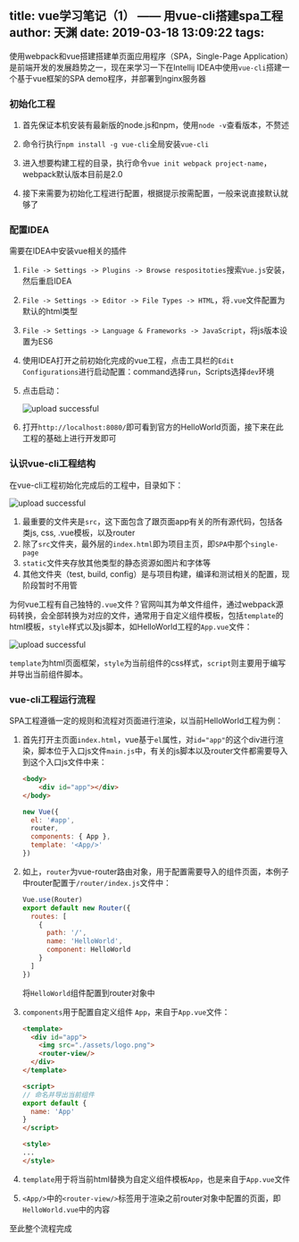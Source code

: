 title: vue学习笔记（1） —— 用vue-cli搭建spa工程
author: 天渊
date: 2019-03-18 13:09:22
tags:
---
使用webpack和vue搭建搭建单页面应用程序（SPA，Single-Page Application）是前端开发的发展趋势之一，现在来学习一下在Intellij IDEA中使用`vue-cli`搭建一个基于vue框架的SPA demo程序，并部署到nginx服务器
<!--more-->

### 初始化工程

1. 首先保证本机安装有最新版的node.js和npm，使用`node -v`查看版本，不赘述

2. 命令行执行`npm install -g vue-cli`全局安装`vue-cli`
3. 进入想要构建工程的目录，执行命令`vue init webpack project-name`，webpack默认版本目前是2.0
4. 接下来需要为初始化工程进行配置，根据提示按需配置，一般来说直接默认就够了

### 配置IDEA

需要在IDEA中安装vue相关的插件

1. `File -> Settings -> Plugins -> Browse respositoties`搜索`Vue.js`安装，然后重启IDEA

2. `File -> Settings -> Editor -> File Types -> HTML`，将`.vue`文件配置为默认的html类型

3. `File -> Settings -> Language & Frameworks -> JavaScript`，将js版本设置为ES6

4. 使用IDEA打开之前初始化完成的vue工程，点击工具栏的`Edit Configurations`进行启动配置：command选择`run`，Scripts选择`dev`环境

5. 点击启动：
   
	![upload successful](\blog\images\pasted-4.png)

6. 打开`http://localhost:8080/`即可看到官方的HelloWorld页面，接下来在此工程的基础上进行开发即可



### 认识vue-cli工程结构

在vue-cli工程初始化完成后的工程中，目录如下：

![upload successful](\blog\images\pasted-5.png)

1. 最重要的文件夹是`src`，这下面包含了跟页面app有关的所有源代码，包括各类js, css, .vue模板，以及router
2. 除了`src`文件夹，最外层的`index.html`即为项目主页，即`SPA`中那个`single-page`
3. `static`文件夹存放其他类型的静态资源如图片和字体等
4. 其他文件夹（test, build, config）是与项目构建，编译和测试相关的配置，现阶段暂时不用管

为何vue工程有自己独特的`.vue`文件？官网叫其为单文件组件，通过webpack源码转换，会全部转换为对应的文件，通常用于自定义组件模板，包括`template`的html模板，`style`样式以及js脚本，如HelloWorld工程的`App.vue`文件：

![upload successful](\blog\images\pasted-6.png)

`template`为html页面框架，`style`为当前组件的css样式，`script`则主要用于编写并导出当前组件脚本。

### vue-cli工程运行流程

SPA工程遵循一定的规则和流程对页面进行渲染，以当前HelloWorld工程为例：

1. 首先打开主页面`index.html`，vue基于`el`属性，对`id="app"`的这个div进行渲染，脚本位于入口js文件`main.js`中，有关的js脚本以及router文件都需要导入到这个入口js文件中来：

   ```html
   <body>
       <div id="app"></div>
   </body>
   ```

   ```javascript
   new Vue({
     el: '#app',
     router,
     components: { App },
     template: '<App/>'
   })
   ```

2. 如上，`router`为vue-router路由对象，用于配置需要导入的组件页面，本例子中router配置于`/router/index.js`文件中：

   ```javascript
   Vue.use(Router)
   export default new Router({
     routes: [
       {
         path: '/',
         name: 'HelloWorld',
         component: HelloWorld
       }
     ]
   })
   ```

   将`HelloWorld`组件配置到router对象中

3. `components`用于配置自定义组件 `App`，来自于`App.vue`文件：

   ```html
   <template>
     <div id="app">
       <img src="./assets/logo.png">
       <router-view/>
     </div>
   </template>
   
   <script>
   // 命名并导出当前组件
   export default {
     name: 'App'
   }
   </script>
   
   <style>
   ...
   </style>
   ```

4. `template`用于将当前html替换为自定义组件模板`App`，也是来自于`App.vue`文件

5. `<App/>`中的`<router-view/>`标签用于渲染之前router对象中配置的页面，即`HelloWorld.vue`中的内容

至此整个流程完成